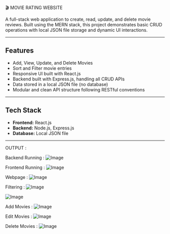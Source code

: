 🎬 MOVIE RATING WEBSITE

A full-stack web application to create, read, update, and delete movie reviews. Built using the MERN stack, this project demonstrates basic CRUD operations with local JSON file storage and dynamic UI interactions.

---

## Features

- Add, View, Update, and Delete Movies
- Sort and Filter movie entries
- Responsive UI built with React.js
- Backend built with Express.js, handling all CRUD APIs
- Data stored in a local JSON file (no database)
- Modular and clean API structure following RESTful conventions

---

## Tech Stack

- **Frontend:** React.js
- **Backend:** Node.js, Express.js
- **Database:** Local JSON file 

---

OUTPUT :

Backend Running :
![Image](https://github.com/user-attachments/assets/9714c256-56f6-49da-bcf2-d9d350763d8c)

Frontend Running : 
![Image](https://github.com/user-attachments/assets/d5717076-8dbe-4263-94e3-c64a3d22ad78)

Webpage :
![Image](https://github.com/user-attachments/assets/138fa5db-020c-477d-892d-5db4783e615a)

Filtering :
![Image](https://github.com/user-attachments/assets/0d2f634b-0ee4-4636-a471-780424ad73e6)

![Image](https://github.com/user-attachments/assets/b8751cc7-07b5-4c17-b5ce-e01ccd5fdca7)

Add Movies :
![Image](https://github.com/user-attachments/assets/0360f31f-0c9f-4154-8f75-eb37283e8028)

Edit Movies :
![Image](https://github.com/user-attachments/assets/94465648-9fce-4dbf-bef8-64e0442af99f)

Delete Movies :
![Image](https://github.com/user-attachments/assets/2b402c80-e067-49cb-91a8-fe411d4be1c5)

